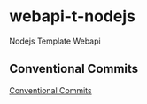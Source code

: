# webapi-t-nodejs
Nodejs Template Webapi

## Conventional Commits
[Conventional Commits](https://www.conventionalcommits.org/)
